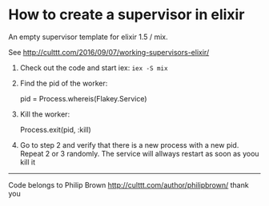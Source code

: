 # How to create a supervisor in elixir

An empty supervisor template for elixir 1.5 / mix.

See http://culttt.com/2016/09/07/working-supervisors-elixir/


1. Check out the code and start iex: `iex -S mix`

2. Find the pid of the worker:

    pid = Process.whereis(Flakey.Service)

3. Kill the worker:

    Process.exit(pid, :kill)

4. Go to step 2 and verify that there is a new process with a new pid. Repeat 2 or 3 randomly. The service will allways restart as soon as yoou kill it

----

Code belongs to Philip Brown http://culttt.com/author/philipbrown/ thank you

